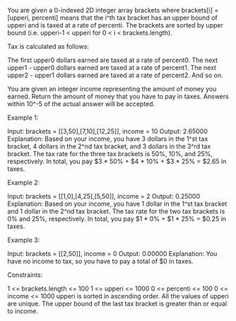 You are given a 0-indexed 2D integer array brackets where brackets[i] =
[upperi, percenti] means that the i^th tax bracket has an upper bound of
upperi and is taxed at a rate of percenti. The brackets are sorted by upper
bound (i.e. upperi-1 < upperi for 0 < i < brackets.length).

Tax is calculated as follows:


The first upper0 dollars earned are taxed at a rate of percent0.
The next upper1 - upper0 dollars earned are taxed at a rate of percent1.
The next upper2 - upper1 dollars earned are taxed at a rate of percent2.
And so on.


You are given an integer income representing the amount of money you earned.
Return the amount of money that you have to pay in taxes. Answers within
10^-5 of the actual answer will be accepted.


Example 1:


Input: brackets = [[3,50],[7,10],[12,25]], income = 10
Output: 2.65000
Explanation:
Based on your income, you have 3 dollars in the 1^st tax bracket, 4 dollars
in the 2^nd tax bracket, and 3 dollars in the 3^rd tax bracket.
The tax rate for the three tax brackets is 50%, 10%, and 25%, respectively.
In total, you pay $3 * 50% + $4 * 10% + $3 * 25% = $2.65 in taxes.


Example 2:


Input: brackets = [[1,0],[4,25],[5,50]], income = 2
Output: 0.25000
Explanation:
Based on your income, you have 1 dollar in the 1^st tax bracket and 1 dollar
in the 2^nd tax bracket.
The tax rate for the two tax brackets is 0% and 25%, respectively.
In total, you pay $1 * 0% + $1 * 25% = $0.25 in taxes.


Example 3:


Input: brackets = [[2,50]], income = 0
Output: 0.00000
Explanation:
You have no income to tax, so you have to pay a total of $0 in taxes.



Constraints:


1 <= brackets.length <= 100
1 <= upperi <= 1000
0 <= percenti <= 100
0 <= income <= 1000
upperi is sorted in ascending order.
All the values of upperi are unique.
The upper bound of the last tax bracket is greater than or equal to income.




